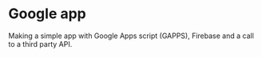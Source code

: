 # Google app

Making a simple app with Google Apps script (GAPPS), Firebase and a call to a third party API.
